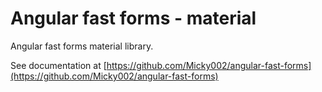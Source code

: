 # Angular fast forms - material

Angular fast forms material library.

See documentation at [https://github.com/Micky002/angular-fast-forms](https://github.com/Micky002/angular-fast-forms)
